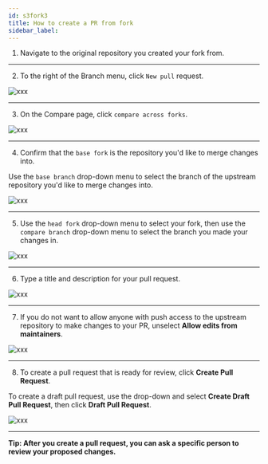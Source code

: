 ```yaml
---
id: s3fork3
title: How to create a PR from fork
sidebar_label:
---
```



1. Navigate to the original repository you created your fork from.

---

2. To the right of the Branch menu, click `New pull` request.


<!-- pull-request-start-review-button -->


![xxx](https://raw.githubusercontent.com/ChickenKyiv/awesome-git-article/master/img/commands/pull-request-start-review-button.png)

---


3. On the Compare page, click `compare across forks`.


<!-- compare-across-forks-link -->

![xxx](https://raw.githubusercontent.com/ChickenKyiv/awesome-git-article/master/img/commands/compare-across-forks-link.png)

---

4. Confirm that the `base fork` is the repository you'd like to merge changes into.

Use the `base branch` drop-down menu to select the branch of the upstream repository you'd like to merge changes into.


<!-- choose-base-fork-and-branch -->

![xxx](https://raw.githubusercontent.com/ChickenKyiv/awesome-git-article/master/img/commands/choose-base-fork-and-branch.png)

---


5. Use the `head fork` drop-down menu to select your fork, then use the
`compare branch` drop-down menu to select the branch you made your changes in.


<!-- choose-head-fork-compare-branch (1) -->

![xxx](https://raw.githubusercontent.com/ChickenKyiv/awesome-git-article/master/img/commands/choose-head-fork-compare-branch.png)

---


6. Type a title and description for your pull request.


<!-- pullrequest-description -->

![xxx](https://raw.githubusercontent.com/ChickenKyiv/awesome-git-article/master/img/commands/pullrequest-description.png)


---

7. If you do not want to allow anyone with push access to the upstream repository to make changes to your PR, unselect **Allow edits from maintainers**.


<!-- allow-maintainers-to-make-edits (1) -->
![xxx](https://raw.githubusercontent.com/ChickenKyiv/awesome-git-article/master/img/commands/allow-maintainers-to-make-edits.png)


---


8. To create a pull request that is ready for review, click **Create Pull Request**.


To create a draft pull request, use the drop-down and select **Create Draft Pull Request**, then click **Draft Pull Request**.


<!-- pullrequest-send -->

![xxx](https://raw.githubusercontent.com/ChickenKyiv/awesome-git-article/master/img/commands/pullrequest-send.png)

---

**Tip: After you create a pull request, you can ask a specific person to review your proposed changes.**
